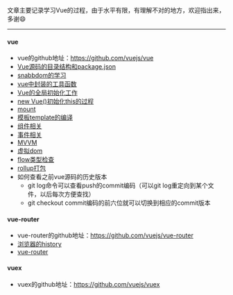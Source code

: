 文章主要记录学习Vue的过程，由于水平有限，有理解不对的地方，欢迎指出来，多谢:smile:

---

#### vue

* vue的github地址：https://github.com/vuejs/vue
* [Vue源码的目录结构和package.json](https://github.com/baoendemao/study-vue-source-code/tree/master/docs/vue-dir.md)
* [snabbdom的学习](https://github.com/baoendemao/study-vue-source-code/tree/master/docs/snabbdom.md)
* [vue中封装的工具函数](https://github.com/baoendemao/study-vue-source-code/tree/master/docs/packaging-function.md)
* [Vue的全局初始化工作](https://github.com/baoendemao/study-vue-source-code/tree/master/docs/vue-before-constructor.md)
* [new Vue()初始化this的过程](https://github.com/baoendemao/study-vue-source-code/tree/master/docs/vue-vm-initial.md)
* [mount](https://github.com/baoendemao/study-vue-source-code/tree/master/docs/vue-vm-mount.md)
* [模板template的编译](https://github.com/baoendemao/study-vue-source-code/tree/master/docs/vue-compile-template.md)
* [组件相关](https://github.com/baoendemao/study-vue-source-code/tree/master/docs/vue-component.md)
* [事件相关](https://github.com/baoendemao/study-vue-source-code/tree/master/docs/vue-events.md)
* [MVVM](https://github.com/baoendemao/study-vue-source-code/tree/master/docs/vue-mvvm.md)
* [虚拟dom](https://github.com/baoendemao/study-vue-source-code/tree/master/docs/vue-vdom.md)
* [flow类型检查](https://github.com/baoendemao/study-vue-source-code/tree/master/docs/flow-intro.md)
* [rollup打包](https://github.com/baoendemao/study-vue-source-code/tree/master/docs/rollup.md)
* 如何查看之前vue源码的历史版本
    * git log命令可以查看push的commit编码（可以git log重定向到某个文件，以后每次方便查找）
    * git checkout commit编码的前六位就可以切换到相应的commit版本

#### vue-router
* vue-router的github地址：https://github.com/vuejs/vue-router
* [浏览器的history](https://github.com/baoendemao/study-vue-source-code/tree/master/docs/h5-history.md)
* [vue-router](https://github.com/baoendemao/study-vue-source-code/tree/master/docs/router-link.md)

#### vuex
* vuex的github地址：https://github.com/vuejs/vuex